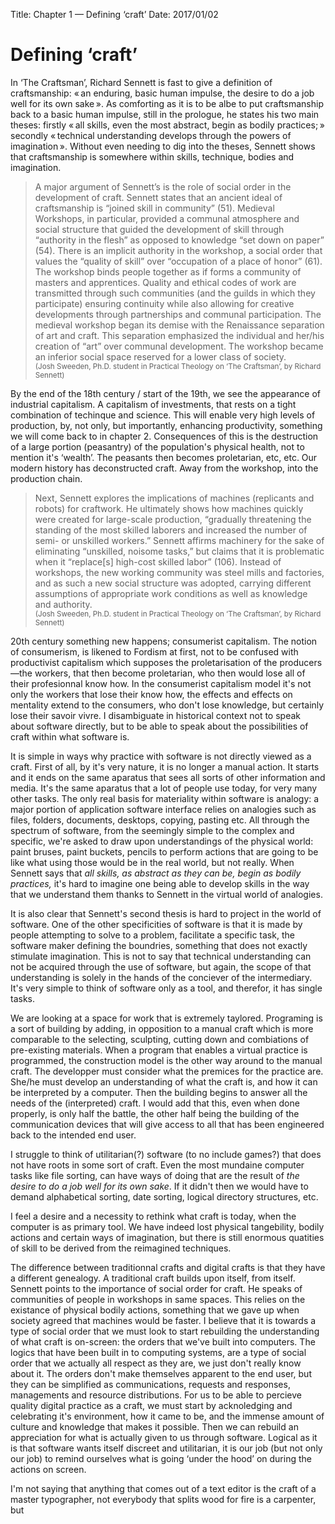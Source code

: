 Title: Chapter 1 — Defining ‘craft’
Date: 2017/01/02

# Defining ‘craft’

In ‘The Craftsman’, Richard Sennett is fast to give a definition of craftsmanship: « an enduring, basic human impulse, the desire to do a job well for its own sake ». As comforting as it is to be albe to put craftsmanship back to a basic human impulse, still in the prologue, he states his two main theses: firstly « all skills, even the most abstract, begin as bodily practices; » secondly « technical understanding develops through the powers of imagination ». Without even needing to dig into the theses, Sennett shows that craftsmanship is somewhere within skills, technique, bodies and imagination.

> A major argument of Sennett’s is the role of social order in the development of craft.  Sennett states that an ancient ideal of craftsmanship is “joined skill in community” (51).  Medieval Workshops, in particular, provided a communal atmosphere and social structure that guided the development of skill through “authority in the flesh” as opposed to knowledge “set down on paper” (54).  There is an implicit authority in the workshop, a social order that values the “quality of skill” over “occupation of a place of honor” (61).  The workshop binds people together as if forms a community of masters and apprentices.  Quality and ethical codes of work are transmitted through such communities (and the guilds in which they participate) ensuring continuity while also allowing for creative developments through partnerships and communal participation.  The medieval workshop began its demise with the Renaissance separation of art and craft.  This separation emphasized the individual and her/his creation of “art” over communal development.  The workshop became an inferior social space reserved for a lower class of society. <br><small>(Josh Sweeden, Ph.D. student in Practical Theology on ‘The Craftsman’, by Richard Sennett)</small>

By the end of the 18th century / start of the 19th, we see the appearance of industrial capitalism. A capitalism of investments, that rests on a tight combination of techinque and science. This will enable very high levels of production, by, not only, but importantly, enhancing productivity, something we will come back to in chapter 2. Consequences of this is the destruction of a large portion (peasantry) of the population's physical health, not to mention it's ‘wealth’. The peasants then becomes proletarian, etc, etc. Our modern history has deconstructed craft. Away from the workshop, into the production chain.

> Next, Sennett explores the implications of machines (replicants and robots) for craftwork.  He ultimately shows how machines quickly were created for large-scale production, “gradually threatening the standing of the most skilled laborers and increased the number of semi- or unskilled workers.”  Sennett affirms machinery for the sake of eliminating “unskilled, noisome tasks,” but claims that it is problematic when it “replace[s] high-cost skilled labor” (106).  Instead of workshops, the new working community was steel mills and factories, and as such a new social structure was adopted, carrying different assumptions of appropriate work conditions as well as knowledge and authority. <br><small>(Josh Sweeden, Ph.D. student in Practical Theology on ‘The Craftsman’, by Richard Sennett)</small>

20th century something new happens; consumerist capitalism. The notion of consumerism, is likened to Fordism at first, not to be confused with productivist capitalism which supposes the proletarisation of the producers —the workers, that then become proletarian, who then would lose all of their profesionnal know how. In the consumerist capitalism model it's not only the workers that lose their know how, the effects and effects on mentality extend to the consumers, who don't lose knowledge, but certainly lose their savoir vivre. I disambiguate in historical context not to speak about software directly, but to be able to speak about the possibilities of craft within what software is.

It is simple in ways why practice with software is not directly viewed as a craft. First of all, by it's very nature, it is no longer a manual action. It starts and it ends on the same aparatus that sees all sorts of other information and media. It's the same aparatus that a lot of people use today, for very many other tasks. The only real basis for materiality within software is analogy: a major portion of application software interface relies on analogies such as files, folders, documents, desktops, copying, pasting etc. All through the spectrum of software, from the seemingly simple to the complex and specific, we're asked to draw upon understandings of the physical world: paint bruses, paint buckets, pencils to perform actions that are going to be like what using those would be in the real world, but not really. When Sennett says that *all skills, as abstract as they can be, begin as bodily practices,* it's hard to imagine one being able to develop skills in the way that we understand them thanks to Sennett in the virtual world of analogies.

It is also clear that Sennett's second thesis is hard to project in the world of software. One of the other specificities of software is that it is made by people attempting to solve to a problem, facilitate a specific task, the software maker defining the boundries, something that does not exactly stimulate imagination. This is not to say that technical understanding can not be acquired through the use of software, but again, the scope of that understanding is solely in the hands of the conciever of the intermediary. It's very simple to think of software only as a tool, and therefor, it has single tasks.

We are looking at a space for work that is extremely taylored. Programing is a sort of building by adding, in opposition to a manual craft which is more comparable to the selecting, sculpting, cutting down and combiations of pre-existing materials. When a program that enables a virtual practice is programmed, the construction model is the other way around to the manual craft. The developper must consider what the premices for the practice are. She/he must develop an understanding of what the craft is, and how it can be interpreted by a computer. Then the building begins to answer all the needs of the (interpreted) craft. I would add that this, even when done properly, is only half the battle, the other half being the building of the communication devices that will give access to all that has been engineered back to the intended end user.

I struggle to think of utilitarian(?) software (to no include games?) that does not have roots in some sort of craft. Even the most mundaine computer tasks like file sorting, can have ways of doing that are the result of *the desire to do a job well for its own sake*. If it didn't then we would have to demand alphabetical sorting, date sorting, logical directory structures, etc.

I feel a desire and a necessity to rethink what craft is today, when the computer is as primary tool. We have indeed lost physical tangebility, bodily actions and certain ways of imagination, but there is still enormous quatities of skill to be derived from the reimagined techniques.

The difference between traditionnal crafts and digital crafts is that they have a different genealogy. A traditional craft builds upon itself, from itself. Sennett points to the importance of social order for craft. He speaks of communities of people in workshops in same spaces. This relies on the existance of physical bodily actions, something that we gave up when society agreed that machines would be faster. I believe that it is towards a type of social order that we must look to start rebuilding the understanding of what craft is on-screen: the orders that we've built into computers. The logics that have been built in to computing systems,  are a type of social order that we actually all respect as they are, we just don't really know about it. The orders don't make themselves apparent to the end user, but they can be simplified as communications, requests and responses, managements and resource distributions. For us to be able to percieve quality digital practice as a craft, we must start by acknoledging and celebrating it's environment, how it came to be, and the immense amount of culture and knowledge that makes it possible. Then we can rebuild an appreciation for what is actually given to us through software. Logical as it is that software wants itself discreet and utilitarian, it is our job (but not only our job) to remind ourselves what is going ‘under the hood’ on during the actions on screen.

I'm not saying that anything that comes out of a text editor is the craft of a master typographer, not everybody that splits wood for fire is a carpenter, but


<!--
What is modern digital craft? Is it the same as old crafts with different tools and different outcomes? Is it still cultural production?

* key words in answers: tangible material, virtual material, manipulation techniques, expertise, experts, professionnals, tools, manual tools, virtual tools, progression of craft

-->
